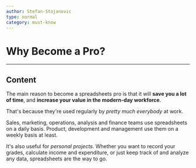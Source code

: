 ```yaml
---
author: Stefan-Stojanovic
type: normal
category: must-know
---
```


# Why Become a Pro?


---

## Content

The main reason to become a spreadsheets pro is that it will **save you a lot of time**, and **increase your value in the modern-day workforce**.

That's because they're used regularly by *pretty much everybody* at work. 

Sales, marketing, operations, analysis and finance teams use spreadsheets on a daily basis. Product, development and management use them on a weekly basis at least.

It's also useful for *personal projects*. Whether you want to record your grades, calculate income and expenditure, or just keep track of and analyze any data, spreadsheets are the way to go.
